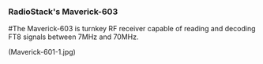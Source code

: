 ### RadioStack's Maverick-603

#The Maverick-603 is turnkey RF receiver capable of reading and decoding FT8 signals between 7MHz and 70MHz.

(Maverick-601-1.jpg)
